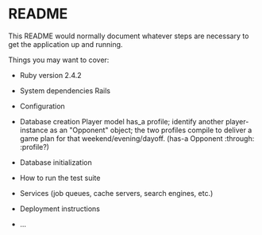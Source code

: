 # README

This README would normally document whatever steps are necessary to get the
application up and running.

Things you may want to cover:

* Ruby version 2.4.2

* System dependencies Rails

* Configuration

* Database creation Player model has_a profile; identify another player-instance as an "Opponent" object; the two profiles compile to deliver a game plan for that weekend/evening/dayoff. (has-a Opponent :through: :profile?)

* Database initialization

* How to run the test suite

* Services (job queues, cache servers, search engines, etc.)

* Deployment instructions

* ...
